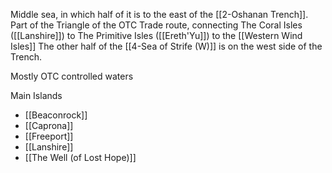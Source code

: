 Middle sea, in which half of it is to the east of the [[2-Oshanan Trench]].  Part of the Triangle of the OTC Trade route, connecting The Coral Isles ([[Lanshire]]) to The Primitive Isles ([[Ereth'Yu]]) to the [[Western Wind Isles]]  The other half of the [[4-Sea of Strife (W)]] is on the west side of the Trench.

Mostly OTC controlled waters

Main Islands
- [[Beaconrock]]
- [[Caprona]]
- [[Freeport]]
- [[Lanshire]]
- [[The Well (of Lost Hope)]]

